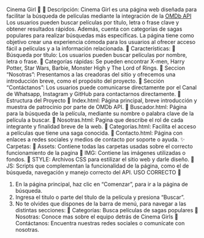 Cinema Girl 🎥
📕 Descripción:
Cinema Girl es una página web diseñada para facilitar la búsqueda de películas mediante la integración de la [OMDb API]( https://github.com/Camila183/Proyecto-Unidad-3/tree/master) Los usuarios pueden buscar películas por título, letra o frase clave y obtener resultados rápidos. Además, cuenta con categorías de sagas populares para realizar búsquedas más específicas. La página tiene como objetivo crear una experiencia cómoda para los usuarios al ofrecer acceso fácil a películas y a la información relacionada.
💌 Características:
	Búsqueda por título: Los usuarios pueden buscar películas por nombre, letra o frase.
	Categorías rápidas: Se pueden encontrar X-men, Harry Potter, Star Wars, Barbie, Monster High y The Lord of Rings.
	Seccion “Nosotras”: Presentamos a las creadoras del sitio y ofrecemos una introducción breve, como el propósito del proyecto.
	Sección “Contáctanos”: Los usuarios puede comunicarse directamente por el Canal de Whatsapp, Instagram y GitHub para contactarnos directamente.
🌷 Estructura del Proyecto
	Index.html: Página principal, breve introducción y muestra de patrocinio por parte de OMDb API.
	Buscador.html: Página para la búsqueda de la película, mediante su nombre o palabra clave de la película a buscar.
	Nosotras.html: Pagina que describe el rol de cada integrante y finalidad breve de la web.
	Categorías.html: Facilita el acceso a películas que tiene una saga conocida.
	Contacto.html: Página con enlaces a redes sociales y medios de contacto por soporte o ayuda.
✨ Carpetas:
	Assets: Contiene todas las carpetas usadas sobre el correcto funcionamiento de la pagina
	IMG: Contiene las imágenes utilizadas o fondos.
	STYLE: Archivos CSS para estilizar el sitio web y darle diseño.
	JS: Scripts que complementan la funcionalidad de la página, como el de búsqueda, navegación y manejo correcto del API.
USO CORRECTO 🧸
1.	En la página principal, haz clic en “Comenzar”, para ir a la página de búsqueda.
2.	Ingresa el titulo o parte del título de la película y presiona “Buscar”.
3.	No te olvides que dispones de la barra de menú, para navegar a las distintas secciones:
	Categorías: Busca películas de sagas populares
	Nosotras: Conoce mas sobre el equipo detrás de Cinema Girls
	Contáctanos:  Encuentra nuestras redes sociales o comunícate con nosotras.

